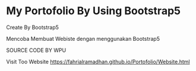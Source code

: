 # My Portofolio By Using Bootstrap5
 Create By Bootstrap5
 
Mencoba Membuat Webiste dengan menggunakan Bootstrap5

SOURCE CODE BY WPU

Visit Too Website  https://fahrialramadhan.github.io/Portofolio/Website.html
